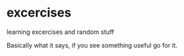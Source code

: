 # excercises
learning excercises and random stuff

Basically what it says, if you see something useful go for it.
